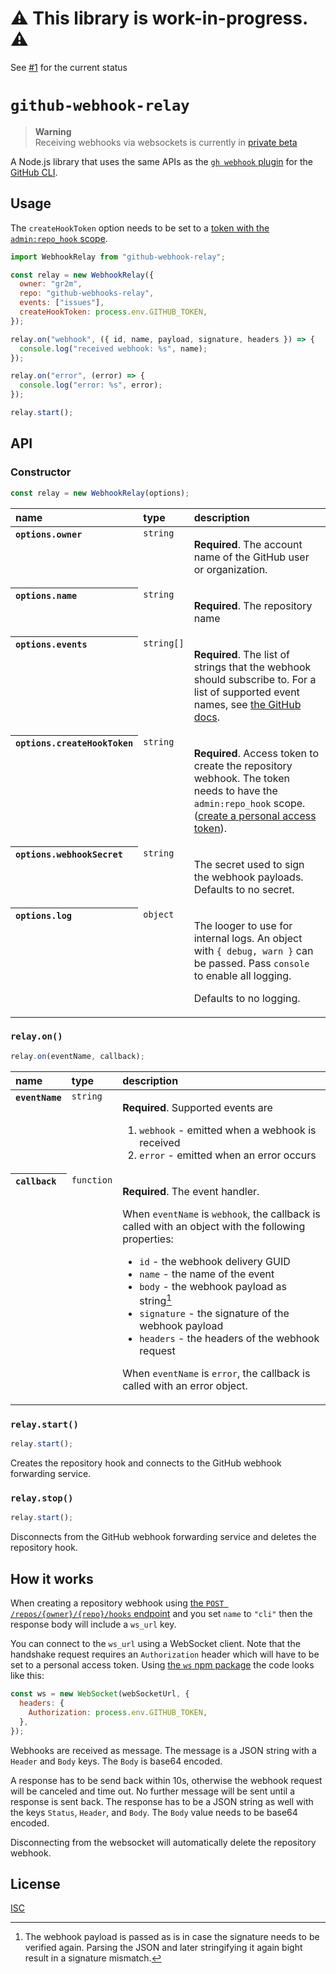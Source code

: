 # ⚠️ This library is work-in-progress. ⚠️

See [#1](https://github.com/gr2m/github-webhook-relay/pulls/1) for the current status

# `github-webhook-relay`

> **Warning**  
> Receiving webhooks via websockets is currently in [private beta](https://github.blog/changelog/2022-11-16-webhook-forwarding-in-the-github-cli-public-beta/)

A Node.js library that uses the same APIs as the [`gh webhook` plugin](https://github.com/cli/gh-webhook) for the [GitHub CLI](https://cli.github.com/).

## Usage

The `createHookToken` option needs to be set to a [token with the `admin:repo_hook` scope](https://github.com/settings/tokens/new?scopes=admin:repo_hook&description=github-webhook-relay).

```js
import WebhookRelay from "github-webhook-relay";

const relay = new WebhookRelay({
  owner: "gr2m",
  repo: "github-webhooks-relay",
  events: ["issues"],
  createHookToken: process.env.GITHUB_TOKEN,
});

relay.on("webhook", ({ id, name, payload, signature, headers }) => {
  console.log("received webhook: %s", name);
});

relay.on("error", (error) => {
  console.log("error: %s", error);
});

relay.start();
```

## API

### Constructor

```js
const relay = new WebhookRelay(options);
```

<table>
  <thead align=left>
    <tr>
      <th>
        name
      </th>
      <th>
        type
      </th>
      <th width=100%>
        description
      </th>
    </tr>
  </thead>
  <tbody align=left valign=top>
    <tr>
      <th>
        <code>options.owner</code>
      </th>
      <td>
        <code>string</code>
      </td>
      <td>

**Required**. The account name of the GitHub user or organization.

</td>
    </tr>
    <tr>
      <th>
        <code>options.name</code>
      </th>
      <td>
        <code>string</code>
      </td>
      <td>

**Required**. The repository name

</td>
    </tr>
    <tr>
      <th>
        <code>options.events</code>
      </th>
      <td>
        <code>string[]</code>
      </td>
      <td>

**Required**. The list of strings that the webhook should subscribe to. For a list of supported event names, see [the GitHub docs](https://docs.github.com/en/developers/webhooks-and-events/webhooks/webhook-events-and-payloads).

</td>
    </tr>
    <tr>
      <th>
        <code>options.createHookToken</code>
      </th>
      <td>
        <code>string</code>
      </td>
      <td>

**Required**. Access token to create the repository webhook. The token needs to have the `admin:repo_hook` scope. ([create a personal access token](https://github.com/settings/tokens/new?scopes=admin:repo_hook&description=github-webhook-relay)).

</td>
    </tr>
    <tr>
      <th>
        <code>options.webhookSecret</code>
      </th>
      <td>
        <code>string</code>
      </td>
      <td>

The secret used to sign the webhook payloads. Defaults to no secret.

</td>
    </tr>
    <tr>
      <th>
        <code>options.log</code>
      </th>
      <td>
        <code>object</code>
      </td>
      <td>

The looger to use for internal logs. An object with `{ debug, warn }` can be passed. Pass `console` to enable all logging.

Defaults to no logging.

</td>
    </tr>
  </tbody>
</table>

### `relay.on()`

```js
relay.on(eventName, callback);
```

<table>
  <thead align=left>
    <tr>
      <th>
        name
      </th>
      <th>
        type
      </th>
      <th width=100%>
        description
      </th>
    </tr>
  </thead>
  <tbody align=left valign=top>
    <tr>
      <th>
        <code>eventName</code>
      </th>
      <td>
        <code>string</code>
      </td>
      <td>

**Required**. Supported events are

1. `webhook` - emitted when a webhook is received
2. `error` - emitted when an error occurs

</td>
    </tr>
    <tr>
      <th>
        <code>callback</code>
      </th>
      <td>
        <code>function</code>
      </td>
      <td>

**Required**. The event handler.

When `eventName` is `webhook`, the callback is called with an object with the following properties:

- `id` - the webhook delivery GUID
- `name` - the name of the event
- `body` - the webhook payload as string[^1]
- `signature` - the signature of the webhook payload
- `headers` - the headers of the webhook request

When `eventName` is `error`, the callback is called with an error object.

[^1]: The webhook payload is passed as is in case the signature needs to be verified again. Parsing the JSON and later stringifying it again bight result in a signature mismatch.

</td>
    </tr>
  </tbody>
</table>

### `relay.start()`

```js
relay.start();
```

Creates the repository hook and connects to the GitHub webhook forwarding service.

### `relay.stop()`

```js
relay.start();
```

Disconnects from the GitHub webhook forwarding service and deletes the repository hook.

## How it works

When creating a repository webhook using [the `POST /repos/{owner}/{repo}/hooks` endpoint](https://docs.github.com/en/rest/webhooks/repos?apiVersion=2022-11-28#create-a-repository-webhook) and you set `name` to `"cli"` then the response body will include a `ws_url` key.

You can connect to the `ws_url` using a WebSocket client. Note that the handshake request requires an `Authorization` header which will have to be set to a personal access token. Using [the `ws` npm package](https://github.com/websockets/ws#readme) the code looks like this:

```js
const ws = new WebSocket(webSocketUrl, {
  headers: {
    Authorization: process.env.GITHUB_TOKEN,
  },
});
```

Webhooks are received as message. The message is a JSON string with a `Header` and `Body` keys. The `Body` is base64 encoded.

A response has to be send back within 10s, otherwise the webhook request will be canceled and time out. No further message will be sent until a response is sent back. The response has to be a JSON string as well with the keys `Status`, `Header`, and `Body`. The `Body` value needs to be base64 encoded.

Disconnecting from the websocket will automatically delete the repository webhook.

## License

[ISC](LICENSE)
